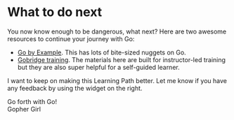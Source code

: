 # What to do next

You now know enough to be dangerous, what next? Here are two awesome resources to continue your journey with Go:

* [Go by Example](https://gobyexample.com). This has lots of bite-sized nuggets on Go.
* [Gobridge training](https://github.com/gobridge/gotraining). The materials here are built for instructor-led training but they are also super helpful for a self-guided learner.

I want to keep on making this Learning Path better. Let me know if you have any feedback by using the widget on the right.

Go forth with Go!  
Gopher Girl
